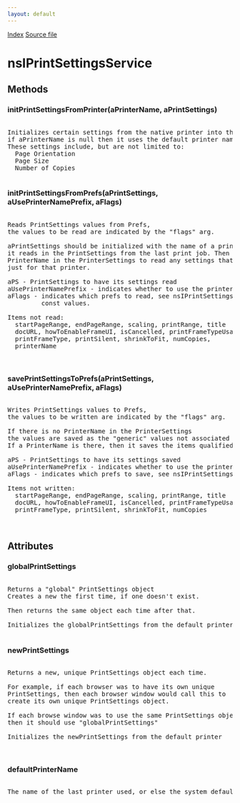 ```yaml
---
layout: default
---
```

<div id='links'><a href="../index.html">Index</a>
<a href="http://dxr.mozilla.org/mozilla-central/source/widget/nsIPrintSettingsService.idl">Source file</a>
</div>

# nsIPrintSettingsService #

## Methods ##

### initPrintSettingsFromPrinter(aPrinterName, aPrintSettings) ###
<pre>  
Initializes certain settings from the native printer into the PrintSettings  
if aPrinterName is null then it uses the default printer name if it can  
These settings include, but are not limited to:  
  Page Orientation  
  Page Size  
  Number of Copies  
  
</pre>
### initPrintSettingsFromPrefs(aPrintSettings, aUsePrinterNamePrefix, aFlags) ###
<pre>  
Reads PrintSettings values from Prefs,  
the values to be read are indicated by the "flags" arg.  
  
aPrintSettings should be initialized with the name of a printer. First  
it reads in the PrintSettings from the last print job. Then it uses the  
PrinterName in the PrinterSettings to read any settings that were saved  
just for that printer.  
  
aPS - PrintSettings to have its settings read  
aUsePrinterNamePrefix - indicates whether to use the printer name as a prefix  
aFlags - indicates which prefs to read, see nsIPrintSettings.idl for the  
         const values.  
  
Items not read:  
  startPageRange, endPageRange, scaling, printRange, title  
  docURL, howToEnableFrameUI, isCancelled, printFrameTypeUsage  
  printFrameType, printSilent, shrinkToFit, numCopies,  
  printerName  
  
  
</pre>
### savePrintSettingsToPrefs(aPrintSettings, aUsePrinterNamePrefix, aFlags) ###
<pre>  
Writes PrintSettings values to Prefs,   
the values to be written are indicated by the "flags" arg.  
  
If there is no PrinterName in the PrinterSettings   
the values are saved as the "generic" values not associated with any printer.  
If a PrinterName is there, then it saves the items qualified for that Printer  
  
aPS - PrintSettings to have its settings saved  
aUsePrinterNamePrefix - indicates whether to use the printer name as a prefix  
aFlags - indicates which prefs to save, see nsIPrintSettings.idl for the const values.  
  
Items not written:  
  startPageRange, endPageRange, scaling, printRange, title  
  docURL, howToEnableFrameUI, isCancelled, printFrameTypeUsage  
  printFrameType, printSilent, shrinkToFit, numCopies  
  
  
</pre>
## Attributes ##

### globalPrintSettings ###
<pre>  
Returns a "global" PrintSettings object   
Creates a new the first time, if one doesn't exist.  
  
Then returns the same object each time after that.  
  
Initializes the globalPrintSettings from the default printer  
  
</pre>
### newPrintSettings ###
<pre>  
Returns a new, unique PrintSettings object each time.  
  
For example, if each browser was to have its own unique  
PrintSettings, then each browser window would call this to  
create its own unique PrintSettings object.  
  
If each browse window was to use the same PrintSettings object  
then it should use "globalPrintSettings"  
  
Initializes the newPrintSettings from the default printer  
  
  
</pre>
### defaultPrinterName ###
<pre>  
The name of the last printer used, or else the system default printer.  
  
</pre>